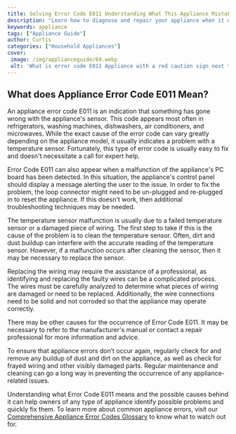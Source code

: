 ```yaml
---
title: Solving Error Code E011 Understanding What This Appliance Mistake Means
description: "Learn how to diagnose and repair your appliance when it displays error code E011 In this blog post we explain what E011 means and offer helpful tips for fixing this issue"
keywords: appliance
tags: ["Appliance Guide"]
author: Curtis
categories: ["Household Appliances"]
cover: 
 image: /img/applianceguide/84.webp
 alt: 'What is error code E011 Appliance with a red caution sign next to the code'
---
```

## What does Appliance Error Code E011 Mean?
An appliance error code E011 is an indication that something has gone wrong with the appliance's sensor. This code appears most often in refrigerators, washing machines, dishwashers, air conditioners, and microwaves. While the exact cause of the error code can vary greatly depending on the appliance model, it usually indicates a problem with a temperature sensor. Fortunately, this type of error code is usually easy to fix and doesn't necessitate a call for expert help. 

Error Code E011 can also appear when a malfunction of the appliance's PC board has been detected. In this situation, the appliance's control panel should display a message alerting the user to the issue. In order to fix the problem, the loop connector might need to be un-plugged and re-plugged in to reset the appliance. If this doesn't work, then additional troubleshooting techniques may be needed.

The temperature sensor malfunction is usually due to a failed temperature sensor or a damaged piece of wiring. The first step to take if this is the cause of the problem is to clean the temperature sensor. Often, dirt and dust buildup can interfere with the accurate reading of the temperature sensor. However, if a malfunction occurs after cleaning the sensor, then it may be necessary to replace the sensor. 

Replacing the wiring may require the assistance of a professional, as identifying and replacing the faulty wires can be a complicated process. The wires must be carefully analyzed to determine what pieces of wiring are damaged or need to be replaced. Additionally, the wire connections need to be solid and not corroded so that the appliance may operate correctly.

There may be other causes for the occurrence of Error Code E011. It may be necessary to refer to the manufacturer's manual or contact a repair professional for more information and advice.

To ensure that appliance errors don’t occur again, regularly check for and remove any buildup of dust and dirt on the appliance, as well as check for frayed wiring and other visibly damaged parts. Regular maintenance and cleaning can go a long way in preventing the occurrence of any appliance-related issues.

Understanding what Error Code E011 means and the possible causes behind it can help owners of any type of appliance identify possible problems and quickly fix them. To learn more about common appliance errors, visit our [Comprehensive Appliance Error Codes Glossary](./error-codes/) to know what to watch out for.

